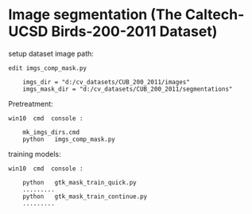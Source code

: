 # Image segmentation (The Caltech-UCSD Birds-200-2011 Dataset) 


setup dataset image path:

    edit imgs_comp_mask.py

        imgs_dir = "d:/cv_datasets/CUB_200_2011/images"
        imgs_mask_dir = "d:/cv_datasets/CUB_200_2011/segmentations"


Pretreatment:

    win10  cmd  console :
        
        mk_imgs_dirs.cmd
        python   imgs_comp_mask.py


training models:

    win10  cmd  console :

        python   gtk_mask_train_quick.py
        .........
        python   gtk_mask_train_continue.py
        .........


